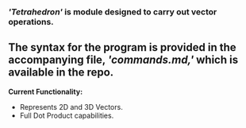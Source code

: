 ### *'Tetrahedron'* is module designed to carry out vector operations.
## The syntax for the program is provided in the accompanying file, *'commands.md,'* which is available in the repo.

**Current Functionality:**

- Represents 2D and 3D Vectors.
- Full Dot Product capabilities.

[^1]: Copyright [2022] Meet Kothari
